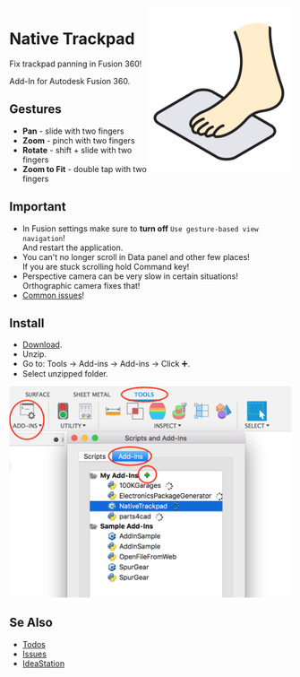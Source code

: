 <img src="res/logo.png" alt="Native Trackpad" align="right" width="256"/>

# Native Trackpad

Fix trackpad panning in Fusion 360!

Add-In for Autodesk Fusion 360.

## Gestures

- **Pan** - slide with two fingers
- **Zoom** - pinch with two fingers
- **Rotate** - shift + slide with two fingers
- **Zoom to Fit** - double tap with two fingers

## Important

- In Fusion settings make sure to **turn off** `Use gesture-based view navigation`!  
  And restart the application.
- You can't no longer scroll in Data panel and other few places!  
  If you are stuck scrolling hold Command key!
- Perspective camera can be very slow in certain situations!  
  Orthographic camera fixes that!
- [Common issues](https://github.com/luclefleur/Native-Trackpad/issues)!

## Install

- [Download](https://github.com/luclefleur/Native-Trackpad/releases/download/0.15/NativeTrackpadPlease.zip).
- Unzip.
- Go to: Tools → Add-ins → Add-ins → Click ➕.
- Select unzipped folder.

<img src="res/install.png" alt="install" width="547"/>

## Se Also

- [Todos](https://github.com/luclefleur/Native-Trackpad/search?q=todo)
- [Issues](https://github.com/luclefleur/Native-Trackpad/issues)
- [IdeaStation](https://forums.autodesk.com/t5/ideastation-request-a-feature-or/use-native-trackpad-gesture-recognition-on-macos/idi-p/7018667)
